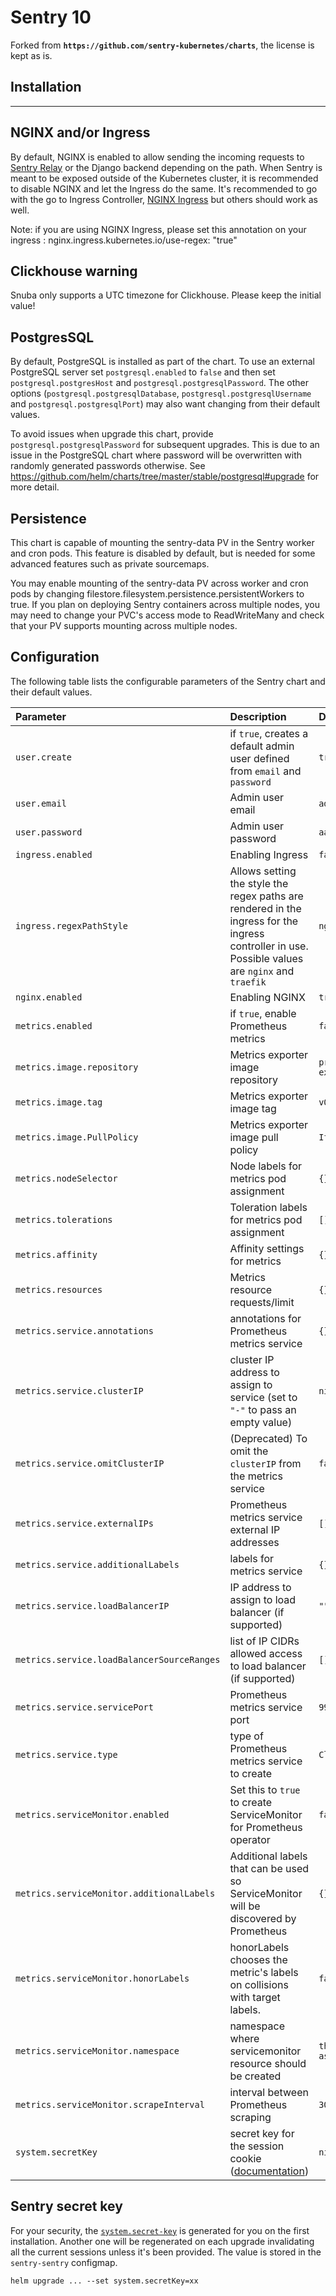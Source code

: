 # Sentry 10

Forked from **`https://github.com/sentry-kubernetes/charts`**, the license is kept as is.

## Installation

---

## NGINX and/or Ingress

By default, NGINX is enabled to allow sending the incoming requests to [Sentry Relay](https://getsentry.github.io/relay/) or the Django backend depending on the path. When Sentry is meant to be exposed outside of the Kubernetes cluster, it is recommended to disable NGINX and let the Ingress do the same. It's recommended to go with the go to Ingress Controller, [NGINX Ingress](https://kubernetes.github.io/ingress-nginx/) but others should work as well.

Note: if you are using NGINX Ingress, please set this annotation on your ingress : nginx.ingress.kubernetes.io/use-regex: "true"

## Clickhouse warning

Snuba only supports a UTC timezone for Clickhouse. Please keep the initial value!

## PostgresSQL

By default, PostgreSQL is installed as part of the chart. To use an external PostgreSQL server set `postgresql.enabled` to `false` and then set `postgresql.postgresHost` and `postgresql.postgresqlPassword`. The other options (`postgresql.postgresqlDatabase`, `postgresql.postgresqlUsername` and `postgresql.postgresqlPort`) may also want changing from their default values.

To avoid issues when upgrade this chart, provide `postgresql.postgresqlPassword` for subsequent upgrades. This is due to an issue in the PostgreSQL chart where password will be overwritten with randomly generated passwords otherwise. See https://github.com/helm/charts/tree/master/stable/postgresql#upgrade for more detail.

## Persistence

This chart is capable of mounting the sentry-data PV in the Sentry worker and cron pods. This feature is disabled by default, but is needed for some advanced features such as private sourcemaps.

You may enable mounting of the sentry-data PV across worker and cron pods by changing filestore.filesystem.persistence.persistentWorkers to true. If you plan on deploying Sentry containers across multiple nodes, you may need to change your PVC's access mode to ReadWriteMany and check that your PV supports mounting across multiple nodes.

## Configuration

The following table lists the configurable parameters of the Sentry chart and their default values.

| Parameter                                  | Description                                                                                                                                       | Default                        |
| :----------------------------------------- | :------------------------------------------------------------------------------------------------------------------------------------------------ | :----------------------------- |
| `user.create`                              | if `true`, creates a default admin user defined from `email` and `password`                                                                       | `true`                         |
| `user.email`                               | Admin user email                                                                                                                                  | `admin@sentry.local`           |
| `user.password`                            | Admin user password                                                                                                                               | `aaaa`                         |
| `ingress.enabled`                          | Enabling Ingress                                                                                                                                  | `false`                        |
| `ingress.regexPathStyle`                   | Allows setting the style the regex paths are rendered in the ingress for the ingress controller in use. Possible values are `nginx` and `traefik` | `nginx`                        |
| `nginx.enabled`                            | Enabling NGINX                                                                                                                                    | `true`                         |
| `metrics.enabled`                          | if `true`, enable Prometheus metrics                                                                                                              | `false`                        |
| `metrics.image.repository`                 | Metrics exporter image repository                                                                                                                 | `prom/statsd-exporter`         |
| `metrics.image.tag`                        | Metrics exporter image tag                                                                                                                        | `v0.10.5`                      |
| `metrics.image.PullPolicy`                 | Metrics exporter image pull policy                                                                                                                | `IfNotPresent`                 |
| `metrics.nodeSelector`                     | Node labels for metrics pod assignment                                                                                                            | `{}`                           |
| `metrics.tolerations`                      | Toleration labels for metrics pod assignment                                                                                                      | `[]`                           |
| `metrics.affinity`                         | Affinity settings for metrics                                                                                                                     | `{}`                           |
| `metrics.resources`                        | Metrics resource requests/limit                                                                                                                   | `{}`                           |
| `metrics.service.annotations`              | annotations for Prometheus metrics service                                                                                                        | `{}`                           |
| `metrics.service.clusterIP`                | cluster IP address to assign to service (set to `"-"` to pass an empty value)                                                                     | `nil`                          |
| `metrics.service.omitClusterIP`            | (Deprecated) To omit the `clusterIP` from the metrics service                                                                                     | `false`                        |
| `metrics.service.externalIPs`              | Prometheus metrics service external IP addresses                                                                                                  | `[]`                           |
| `metrics.service.additionalLabels`         | labels for metrics service                                                                                                                        | `{}`                           |
| `metrics.service.loadBalancerIP`           | IP address to assign to load balancer (if supported)                                                                                              | `""`                           |
| `metrics.service.loadBalancerSourceRanges` | list of IP CIDRs allowed access to load balancer (if supported)                                                                                   | `[]`                           |
| `metrics.service.servicePort`              | Prometheus metrics service port                                                                                                                   | `9913`                         |
| `metrics.service.type`                     | type of Prometheus metrics service to create                                                                                                      | `ClusterIP`                    |
| `metrics.serviceMonitor.enabled`           | Set this to `true` to create ServiceMonitor for Prometheus operator                                                                               | `false`                        |
| `metrics.serviceMonitor.additionalLabels`  | Additional labels that can be used so ServiceMonitor will be discovered by Prometheus                                                             | `{}`                           |
| `metrics.serviceMonitor.honorLabels`       | honorLabels chooses the metric's labels on collisions with target labels.                                                                         | `false`                        |
| `metrics.serviceMonitor.namespace`         | namespace where servicemonitor resource should be created                                                                                         | `the same namespace as sentry` |
| `metrics.serviceMonitor.scrapeInterval`    | interval between Prometheus scraping                                                                                                              | `30s`                          |
| `system.secretKey`                         | secret key for the session cookie ([documentation](https://develop.sentry.dev/config/#general))                                                   | `nil`                          |

## Sentry secret key

For your security, the [`system.secret-key`](https://develop.sentry.dev/config/#general) is generated for you on the first installation. Another one will be regenerated on each upgrade invalidating all the current sessions unless it's been provided. The value is stored in the `sentry-sentry` configmap.

```
helm upgrade ... --set system.secretKey=xx
```
